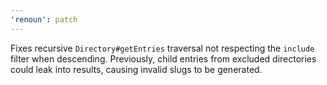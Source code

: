 ```yaml
---
'renoun': patch
---
```


Fixes recursive `Directory#getEntries` traversal not respecting the `include` filter when descending. Previously, child entries from excluded directories could leak into results, causing invalid slugs to be generated.
